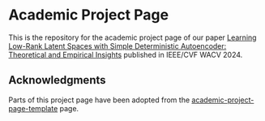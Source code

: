 # Academic Project Page

This is the repository for the academic project page of our paper [Learning Low-Rank Latent Spaces with Simple Deterministic Autoencoder: Theoretical and Empirical Insights](https://arxiv.org/abs/2310.16194) published in IEEE/CVF WACV 2024.

## Acknowledgments
Parts of this project page have been adopted from the [academic-project-page-template](https://github.com/eliahuhorwitz/Academic-project-page-template) page.
